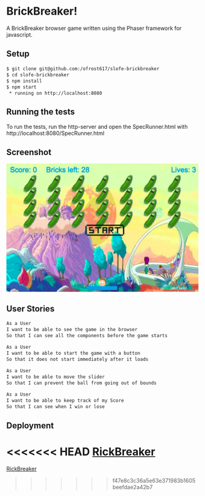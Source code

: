 BrickBreaker!
============

A BrickBreaker browser game written using the Phaser framework for javascript.

Setup
-------
```
$ git clone git@github.com:/ofrost617/slofe-brickbreaker
$ cd slofe-brickbreaker
$ npm install
$ npm start
 * running on http://localhost:8080
```

Running the tests
---------

To run the tests, run the http-server and open the SpecRunner.html with http://localhost:8080/SpecRunner.html

Screenshot
------

![alt text](screenshot/RickBreaker.png)

User Stories
---------
```
As a User
I want to be able to see the game in the browser
So that I can see all the components before the game starts
```
```
As a User
I want to be able to start the game with a button
So that it does not start immediately after it loads
```
```
As a User
I want to be able to move the slider
So that I can prevent the ball from going out of bounds
```
```
As a User
I want to be able to keep track of my Score
So that I can see when I win or lose
```

Deployment
-----
<<<<<<< HEAD
[RickBreaker](https://brickandmorty.herokuapp.com)
=======
[RickBreaker](https://brickandmorty.herokuapp.com/)
>>>>>>> f47e8c3c36a5e63e371983b1605beefdae2a42b7
